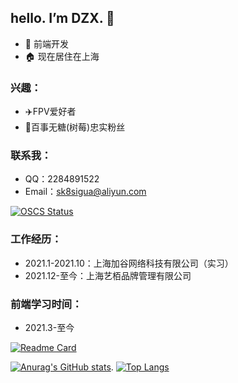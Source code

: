 ## hello. I’m DZX.  👋
 - 🙋 前端开发 
 - 🏠 现在居住在上海
### 兴趣：
 -  ✈️FPV爱好者 
 -  🥤百事无糖(树莓)忠实粉丝  
### 联系我： 
 - QQ：2284891522
 - Email：sk8sigua@aliyun.com

 [![OSCS Status](https://www.oscs1024.com/platform/badge/SK-Luffa/note.svg?size=small)](https://www.oscs1024.com/project/SK-Luffa/note?ref=badge_small)

 
 
### 工作经历：
   * 2021.1-2021.10：上海加谷网络科技有限公司（实习）
   * 2021.12-至今：上海艺栢品牌管理有限公司
### 前端学习时间：
   * 2021.3-至今   




[![Readme Card](https://github-readme-stats.vercel.app/api/pin/?username=SK-Luffa&repo=note&theme=dracula&show_icons=true&line_height=20&card_width=400px)](https://github.com/anuraghazra/github-readme-stats)

 [![Anurag's GitHub stats](https://github-readme-stats.vercel.app/api?username=SK-Luffa&theme=dark&show_icons=true&line_height=20&card_width=400px)](https://github.com/anuraghazra/github-readme-stats).
[![Top Langs](https://github-readme-stats.vercel.app/api/top-langs/?username=SK-Luffa&theme=dark&layout=compact&card_width=350px)](https://github.com/anuraghazra/github-readme-stats)

 
